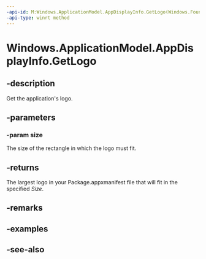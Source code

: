 ```yaml
---
-api-id: M:Windows.ApplicationModel.AppDisplayInfo.GetLogo(Windows.Foundation.Size)
-api-type: winrt method
---
```


<!-- Method syntax
public Windows.Storage.Streams.RandomAccessStreamReference GetLogo(Windows.Foundation.Size size)
-->

# Windows.ApplicationModel.AppDisplayInfo.GetLogo

## -description
Get the application's logo.

## -parameters
### -param size
The size of the rectangle in which the logo must fit.

## -returns
The largest logo in your Package.appxmanifest file that will fit in the specified *Size*.

## -remarks

## -examples

## -see-also

